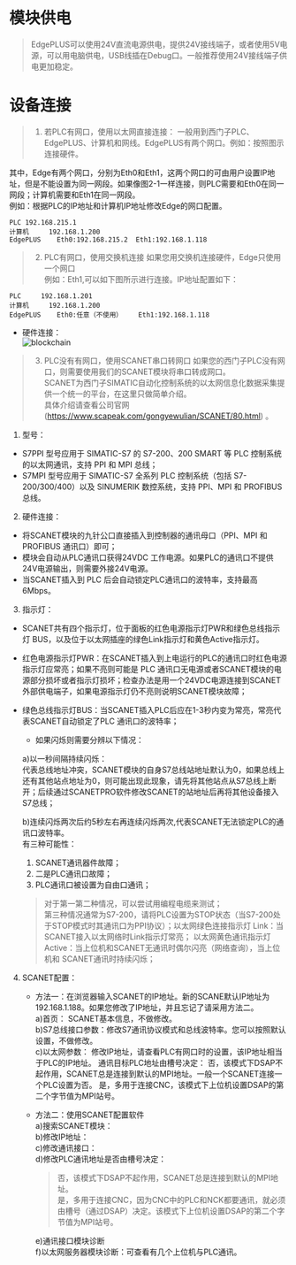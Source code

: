 # 模块供电

>EdgePLUS可以使用24V直流电源供电，提供24V接线端子，或者使用5V电源，可以用电脑供电，USB线插在Debug口。一般推荐使用24V接线端子供电更加稳定。

# 设备连接

>1. 若PLC有网口，使用以太网直接连接：
一般用到西门子PLC、EdgePLUS、计算机和网线。EdgePLUS有两个网口。例如：按照图示连接硬件。

其中，Edge有两个网口，分别为Eth0和Eth1，这两个网口的可由用户设置IP地址，但是不能设置为同一网段。如果像图2-1一样连接，则PLC需要和Eth0在同一网段；计算机需要和Eth1在同一网段。  
例如：根据PLC的IP地址和计算机IP地址修改Edge的网口配置。

```设备	网口	网口
PLC	192.168.215.1	
计算机		192.168.1.200
EdgePLUS	Eth0:192.168.215.2	Eth1:192.168.1.118
```
      
>2. PLC有网口，使用交换机连接
如果您用交换机连接硬件，Edge只使用一个网口  
例如：Eth1,可以如下图所示进行连接。IP地址配置如下： 
```设备	网口	网口
PLC		192.168.1.201
计算机		192.168.1.200
EdgePLUS	Eth0:任意（不使用）	Eth1:192.168.1.118
```

- 硬件连接：  
 ![blockchain](https://ss0.bdstatic.com/70cFvHSh_Q1YnxGkpoWK1HF6hhy/it/u=702257389,1274025419&fm=27&gp=0.jpg "区块链")

>3. PLC没有有网口，使用SCANET串口转网口
如果您的西门子PLC没有网口，则需要使用我们的SCANET模块将串口转成网口。  
SCANET为西门子SIMATIC自动化控制系统的以太网信息化数据采集提供一个统一的平台，在这里只做简单介绍。  
具体介绍请查看公司官网 (https://www.scapeak.com/gongyewulian/SCANET/80.html) 。

1. 型号：

 - S7PPI 型号应用于 SIMATIC-S7 的 S7-200、200 SMART 等 PLC 控制系统的以太网通讯，支持 PPI 和 MPI 总线； 
 - S7MPI 型号应用于 SIMATIC-S7 全系列 PLC 控制系统（包括 S7-200/300/400）以及 SINUMERIK 数控系统，支持 PPI、MPI 和 PROFIBUS 总线。
2. 硬件连接：

 - 将SCANET模块的九针公口直接插入到控制器的通讯母口（PPI、MPI 和 PROFIBUS 通讯口）即可；
 - 模块会自动从PLC通讯口获得24VDC 工作电源。如果PLC的通讯口不提供24V电源输出，则需要外接24V电源。
 - 当SCANET插入到 PLC 后会自动锁定PLC通讯口的波特率，支持最高 6Mbps。
3. 指示灯：

 - SCANET共有四个指示灯，位于面板的红色电源指示灯PWR和绿色总线指示灯 BUS，以及位于以太网插座的绿色Link指示灯和黄色Active指示灯。
 - 红色电源指示灯PWR：在SCANET插入到上电运行的PLC的通讯口时红色电源指示灯应常亮；如果不亮则可能是 PLC 通讯口无电源或者SCANET模块的电源部分损坏或者指示灯损坏；检查办法是用一个24VDC电源连接到SCANET外部供电端子，如果电源指示灯仍不亮则说明SCANET模块故障； 
 - 绿色总线指示灯BUS：当SCANET插入PLC后应在1-3秒内变为常亮，常亮代表SCANET自动锁定了PLC 通讯口的波特率；  
     - 如果闪烁则需要分辨以下情况：

     a)以一秒间隔持续闪烁：   
     代表总线地址冲突，SCANET模块的自身S7总线站地址默认为0，如果总线上还有其他站点地址为0，则可能出现此现象，请先将其他站点从S7总线上断开；后续通过SCANETPRO软件修改SCANET的站地址后再将其他设备接入S7总线；  

     b)连续闪烁两次后约5秒左右再连续闪烁两次,代表SCANET无法锁定PLC的通讯口波特率。  
     有三种可能性：  
     1. SCANET通讯器件故障；  
     2. 二是PLC通讯口故障；  
     3. PLC通讯口被设置为自由口通讯；
     >对于第一第二种情况，可以尝试用编程电缆来测试；  
     第三种情况通常为S7-200，请将PLC设置为STOP状态（当S7-200处于STOP模式时其通讯口为PPI协议）；以太网绿色连接指示灯 Link：当SCANET接入以太网络时Link指示灯常亮； 以太网黄色通讯指示灯Active：当上位机和SCANET无通讯时偶尔闪亮（网络查询），当上位机和 SCANET通讯时持续闪烁；  

4. SCANET配置：  
    - 方法一：在浏览器输入SCANET的IP地址。新的SCANE默认IP地址为192.168.1.188。如果您修改了IP地址，并且忘记了请采用方法二。  
    a)首页： SCANET基本信息，不做修改。  
    b)S7总线接口参数：修改S7通讯协议模式和总线波特率。您可以按照默认设置，不做修改。  
    c)以太网参数：
    修改IP地址，请查看PLC有网口时的设置，该IP地址相当于PLC的IP地址。
    通讯目标PLC地址由槽号决定：
    否，该模式下DSAP不起作用，SCANET总是连接到默认的MPI地址。一般一个SCANET连接一个PLC设置为否。
    是，多用于连接CNC，该模式下上位机设置DSAP的第二个字节值为MPI站号。
    
   - 方法二：使用SCANET配置软件  
   a)搜索SCANET模块：  
   b)修改IP地址：  
   c)修改通讯接口：  
   d)修改PLC通讯地址是否由槽号决定：  
      >否，该模式下DSAP不起作用，SCANET总是连接到默认的MPI地址。  
       是，多用于连接CNC，因为CNC中的PLC和NCK都要通讯，就必须由槽号（通过DSAP）决定。该模式下上位机设置DSAP的第二个字节值为MPI站号。  
       
       e)通讯接口模块诊断  
       f)以太网服务器模块诊断：可查看有几个上位机与PLC通讯。

